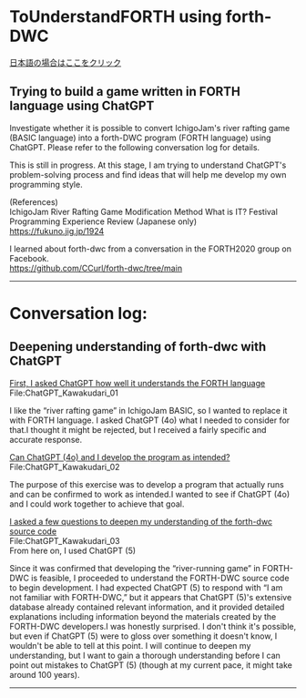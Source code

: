 # ToUnderstandFORTH using forth-DWC
[ 日本語の場合はここをクリック ](README.md)

## Trying to build a game written in FORTH language using ChatGPT<br/>
Investigate whether it is possible to convert IchigoJam's river rafting game (BASIC language) into a forth-DWC program (FORTH language) using ChatGPT. Please refer to the following conversation log for details.
 

This is still in progress.
At this stage, I am trying to understand ChatGPT's problem-solving process and find ideas that will help me develop my own programming style.

(References)  
IchigoJam River Rafting Game Modification Method What is IT? Festival Programming Experience Review (Japanese only)  
https://fukuno.jig.jp/1924  
 
  
I learned about forth-dwc from a conversation in the FORTH2020 group on Facebook.  
https://github.com/CCurl/forth-dwc/tree/main  
  
---

# Conversation log:

## Deepening understanding of forth-dwc with ChatGPT 

[ First, I asked ChatGPT how well it understands the FORTH language ](ChatGPT_Kawakudari_01_ENG.MD)  
File:ChatGPT_Kawakudari_01  
  
I like the “river rafting game” in IchigoJam BASIC, so I wanted to replace it with FORTH language. I asked ChatGPT (4o) what I needed to consider for that.I thought it might be rejected, but I received a fairly specific and accurate response.  
  
[ Can ChatGPT (4o) and I develop the program as intended? ](ChatGPT_Kawakudari_02b_ENG.MD)  
File:ChatGPT_Kawakudari_02  
  
The purpose of this exercise was to develop a program that actually runs and can be confirmed to work as intended.I wanted to see if ChatGPT (4o) and I could work together to achieve that goal.  
  
  
[ I asked a few questions to deepen my understanding of the forth-dwc source code ](ChatGPT_Kawakudari_03_ENG.MD)  
File:ChatGPT_Kawakudari_03  
From here on, I used ChatGPT (5)  
  
Since it was confirmed that developing the “river-running game” in FORTH-DWC is feasible, I proceeded to understand the FORTH-DWC source code to begin development. I had expected ChatGPT (5) to respond with “I am not familiar with FORTH-DWC,” but it appears that ChatGPT (5)'s extensive database already contained relevant information, and it provided detailed explanations including information beyond the materials created by the FORTH-DWC developers.I was honestly surprised. I don't think it's possible, but even if ChatGPT (5) were to gloss over something it doesn't know, I wouldn't be able to tell at this point. I will continue to deepen my understanding, but I want to gain a thorough understanding before I can point out mistakes to ChatGPT (5) (though at my current pace, it might take around 100 years).  
  
---
  
  



